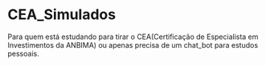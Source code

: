 # CEA_Simulados
Para quem está estudando para tirar o CEA(Certificação de Especialista em Investimentos da ANBIMA) ou apenas precisa de um chat_bot para estudos pessoais.
